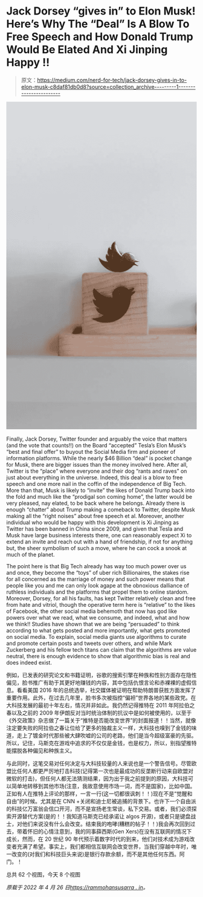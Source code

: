 # Jack Dorsey “gives in” to Elon Musk! Here’s Why The “Deal” Is A Blow To Free Speech and How Donald Trump Would Be Elated And Xi Jinping Happy !!

> 原文：<https://medium.com/nerd-for-tech/jack-dorsey-gives-in-to-elon-musk-c8daf81db0d8?source=collection_archive---------1----------------------->

![](img/9c80555141436fe78f5e4770f3c5ff4d.png)

Finally, Jack Dorsey, Twitter founder and arguably the voice that matters (and the vote that counts!!) on the Board “accepted” Tesla’s Elon Musk’s “best and final offer” to buyout the Social Media firm and pioneer of information platforms. While the nearly $46 Billion “deal” is pocket change for Musk, there are bigger issues than the money involved here. After all, Twitter is the “place” where everyone and their dog “rants and raves” on just about everything in the universe. Indeed, this deal is a blow to free speech and one more nail in the coffin of the independence of Big Tech. More than that, Musk is likely to “invite” the likes of Donald Trump back into the fold and much like the “prodigal son coming home”, the latter would be very pleased, nay elated, to be back where he belongs. Already there is enough “chatter” about Trump making a comeback to Twitter, despite Musk making all the “right noises” about free speech et al. Moreover, another individual who would be happy with this development is Xi Jinping as Twitter has been banned in China since 2009, and given that Tesla and Musk have large business interests there, one can reasonably expect Xi to extend an invite and reach out with a hand of friendship, if not for anything but, the sheer symbolism of such a move, where he can cock a snook at much of the planet.

The point here is that Big Tech already has way too much power over us and once, they become the “toys” of uber rich Billionaires, the stakes rise for all concerned as the marriage of money and such power means that people like you and me can only look agape at the obnoxious dalliance of ruthless individuals and the platforms that propel them to online stardom. Moreover, Dorsey, for all his faults, has kept Twitter relatively clean and free from hate and vitriol, though the operative term here is “relative” to the likes of Facebook, the other social media behemoth that now has god like powers over what we read, what we consume, and indeed, what and how we think!! Studies have shown that we are being “persuaded” to think according to what gets posted and more importantly, what gets promoted on social media. To explain, social media giants use algorithms to curate and promote certain posts and tweets over others, and while Mark Zuckerberg and his fellow tech titans can claim that the algorithms are value neutral, there is enough evidence to show that algorithmic bias is real and does indeed exist.

例如，已发表的研究论文和书籍证明，谷歌的搜索引擎在种族和性别方面存在隐性偏见，脸书推广有助于其更好地赚钱的内容，其中包括仇恨言论和赤裸裸的虚假信息。看看美国 2016 年的总统选举，社交媒体被证明在帮助特朗普获胜方面发挥了重要作用。此外，在过去几年里，脸书多次被指控“偏袒”世界各地的某些政党。在大科技发展的最初十年左右，情况并非如此。我仍然记得推特在 2011 年阿拉伯之春以及之前的 2009 年伊朗反对当时统治体制的抗议中是如何被使用的，以至于《外交政策》杂志做了一篇关于“推特是否能改变世界”的封面报道！！当然，就像注定要失败的阿拉伯之春让位给了更多的独裁主义一样，大科技也嗅到了金钱的味道，走上了镀金时代那些被大肆吹嘘的公司的老路，他们是当今超级富豪的先驱。所以，记住，马斯克在游戏中追求的不仅仅是金钱，也是权力，所以，别指望推特能摆脱各种偏见和种族主义。

与此同时，这笔交易对任何决定与大科技较量的人来说也是一个警告信号。尽管欧盟比任何人都更严厉地打击科技(记得第一次也是最成功的反垄断行动来自欧盟对微软的打击)，但任何人都无法猜测结果，因为出于我之前提到的原因，大科技可以简单地转移到其他市场(注意，我故意使用市场一词，而不是国家)，比如中国。正如有人在推特上评论的那样，一言一行(这一切都很讽刺！！)现在不是“觉醒和自由”的时候。尤其是在 CNN +关闭和迪士尼被追捕的背景下。也许下一个自由派的科技亿万富翁会信口开河，而不是宣扬老生常谈，私下交易。或者，我们必须探索开源替代方案(是的！！我知道马斯克已经承诺让 algos 开源)，或者只是键盘战士，对他们来说没有什么会改变。结束我的咆哮(糟糕的帖子！！)我会再次回到过去，带着怀旧的心情注意到，我的同事薛西斯(Gen Xers)在没有互联网的情况下成长，然而，在 20 世纪 90 年代预示着数字时代的到来，他们对技术成为游戏改变者充满了希望。事实上，我们都相信互联网会改变世界，当我们穿越中年时，唯一改变的(对我们和科技巨头来说)是银行存款余额，而不是其他任何东西。阿门。！

总共 62 个视图，今天 8 个视图

*原载于 2022 年 4 月 26 日*[*https://rammohansusarra . in*](https://rammohansusarla.in/2022/04/26/jack-dorsey-gives-in-to-elon-musk-heres-why-the-deal-is-a-blow-to-free-speech-and-how-donald-trump-would-be-elated-and-xi-jinping-happy/)*。*